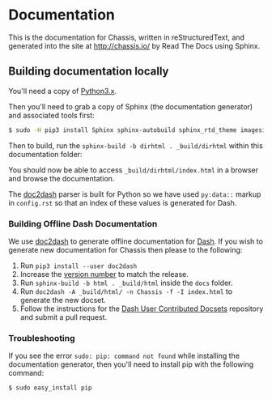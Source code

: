 # Documentation

This is the documentation for Chassis, written in reStructuredText, and
generated into the site at http://chassis.io/ by Read The Docs using Sphinx.

## Building documentation locally

You'll need a copy of [Python3.x](https://www.python.org/downloads/).

Then you'll need to grab a copy of Sphinx (the documentation generator) and
associated tools first:

```bash
$ sudo -H pip3 install Sphinx sphinx-autobuild sphinx_rtd_theme imagesize livereload==2.3.0
```

Then to build, run the `sphinx-build -b dirhtml . _build/dirhtml` within this documentation folder:

You should now be able to access `_build/dirhtml/index.html` in a browser and
browse the documentation.

The [doc2dash](https://doc2dash.readthedocs.io/en/stable/) parser is built for Python so we have used `py:data::` markup in `config.rst` so that an index of these values is generated for Dash.

### Building Offline Dash Documentation

We use [doc2dash](https://doc2dash.readthedocs.io/en/stable/) to generate offline documentation for [Dash](https://kapeli.com/dash).
If you wish to generate new documentation for Chassis then please to the following:

1. Run `pip3 install --user doc2dash`
1. Increase the [version number](https://github.com/Chassis/Chassis/blob/master/docs/conf.py#L57-L59) to match the release.
1. Run `sphinx-build -b html . _build/html` inside the `docs` folder.
1. Run `doc2dash -A _build/html/ -n Chassis -f -I index.html` to generate the new docset.
1. Follow the instructions for the [Dash User Contributed Docsets](https://github.com/Chassis/Dash-User-Contributions.git) repository and submit a pull request.

### Troubleshooting

If you see the error `sudo: pip: command not found` while installing the documentation generator, then you'll need to install pip with the following command:

```
$ sudo easy_install pip
```
